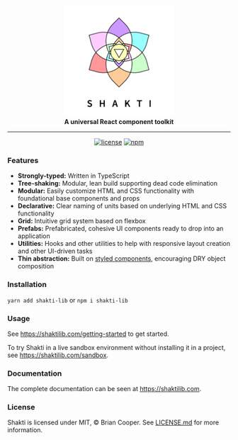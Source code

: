 <div align="center">
<img alt="shakti" src="docs/assets/img/shakti-header.png" height="250px"/>
</div>

<div align="center"><b>A universal React component toolkit</b></div>

<hr>

<div align="center">

[![license](https://img.shields.io/npm/l/shakti-lib?color=%2399ffff)](https://github.com/coopbri/shakti/blob/master/LICENSE.md) [![npm](https://img.shields.io/npm/v/shakti-lib?color=ccffcc)](https://www.npmjs.com/package/shakti-lib)

</div>

### Features
- <b>Strongly-typed:</b> Written in TypeScript
- <b>Tree-shaking:</b> Modular, lean build supporting dead code elimination
- <b>Modular:</b> Easily customize HTML and CSS functionality with foundational base components and props
- <b>Declarative:</b> Clear naming of units based on underlying HTML and CSS functionality
- <b>Grid:</b> Intuitive grid system based on flexbox
- <b>Prefabs:</b> Prefabricated, cohesive UI components ready to drop into an application
- <b>Utilities:</b> Hooks and other utilities to help with responsive layout creation and other UI-driven tasks
- <b>Thin abstraction:</b> Built on <a href="https://styled-components.com/">styled components</a>, encouraging DRY object composition

### Installation
`yarn add shakti-lib` or `npm i shakti-lib`

### Usage
See https://shaktilib.com/getting-started to get started.

To try Shakti in a live sandbox environment without installing it in a project, see https://shaktilib.com/sandbox.

### Documentation
The complete documentation can be seen at https://shaktilib.com.

### License
Shakti is licensed under MIT, &copy; Brian Cooper. See <a href="LICENSE.md">LICENSE.md</a> for more information.
